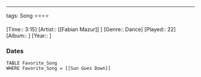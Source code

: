 ---
tags: Song ⭐⭐⭐⭐ 

[Time:: 3:15]
[Artist:: [[Fabian Mazur]] ]
[Genre:: Dance]
[Played:: 22]
[Album:: ]
[Year:: ]
### Dates
````dataview
TABLE Favorite_Song
WHERE Favorite_Song = [[Sun Goes Down]]
````